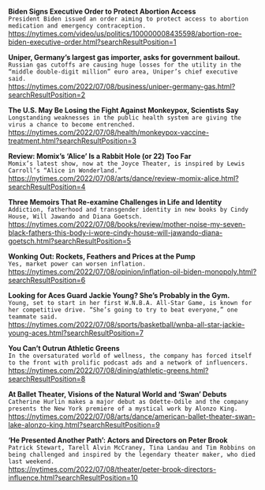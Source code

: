 **Biden Signs Executive Order to Protect Abortion Access**\
`President Biden issued an order aiming to protect access to abortion medication and emergency contraception.`\
https://nytimes.com/video/us/politics/100000008435598/abortion-roe-biden-executive-order.html?searchResultPosition=1

**Uniper, Germany’s largest gas importer, asks for government bailout.**\
`Russian gas cutoffs are causing huge losses for the utility in the “middle double-digit million” euro area, Uniper’s chief executive said.`\
https://nytimes.com/2022/07/08/business/uniper-germany-gas.html?searchResultPosition=2

**The U.S. May Be Losing the Fight Against Monkeypox, Scientists Say**\
`Longstanding weaknesses in the public health system are giving the virus a chance to become entrenched.`\
https://nytimes.com/2022/07/08/health/monkeypox-vaccine-treatment.html?searchResultPosition=3

**Review: Momix’s ‘Alice’ Is a Rabbit Hole (or 22) Too Far**\
`Momix’s latest show, now at the Joyce Theater, is inspired by Lewis Carroll’s “Alice in Wonderland.”`\
https://nytimes.com/2022/07/08/arts/dance/review-momix-alice.html?searchResultPosition=4

**Three Memoirs That Re-examine Challenges in Life and Identity**\
`Addiction, fatherhood and transgender identity in new books by Cindy House, Will Jawando and Diana Goetsch.`\
https://nytimes.com/2022/07/08/books/review/mother-noise-my-seven-black-fathers-this-body-i-wore-cindy-house-will-jawando-diana-goetsch.html?searchResultPosition=5

**Wonking Out: Rockets, Feathers and Prices at the Pump**\
`Yes, market power can worsen inflation.`\
https://nytimes.com/2022/07/08/opinion/inflation-oil-biden-monopoly.html?searchResultPosition=6

**Looking for Aces Guard Jackie Young? She’s Probably in the Gym.**\
`Young, set to start in her first W.N.B.A. All-Star Game, is known for her competitive drive. “She’s going to try to beat everyone,” one teammate said.`\
https://nytimes.com/2022/07/08/sports/basketball/wnba-all-star-jackie-young-aces.html?searchResultPosition=7

**You Can’t Outrun Athletic Greens**\
`In the oversaturated world of wellness, the company has forced itself to the front with prolific podcast ads and a network of influencers.`\
https://nytimes.com/2022/07/08/dining/athletic-greens.html?searchResultPosition=8

**At Ballet Theater, Visions of the Natural World and ‘Swan’ Debuts**\
`Catherine Hurlin makes a major debut as Odette-Odile and the company presents the New York premiere of a mystical work by Alonzo King.`\
https://nytimes.com/2022/07/08/arts/dance/american-ballet-theater-swan-lake-alonzo-king.html?searchResultPosition=9

**‘He Presented Another Path’: Actors and Directors on Peter Brook**\
`Patrick Stewart, Tarell Alvin McCraney, Tina Landau and Tim Robbins on being challenged and inspired by the legendary theater maker, who died last weekend.`\
https://nytimes.com/2022/07/08/theater/peter-brook-directors-influence.html?searchResultPosition=10

